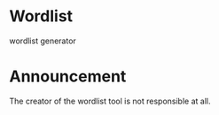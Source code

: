 # Wordlist
wordlist generator 

# Announcement 
The creator of the wordlist tool is not responsible at all.
